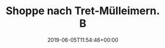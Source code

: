 ---
retweeted: false
source: <a href="https://about.twitter.com/products/tweetdeck" rel="nofollow">TweetDeck</a>
entities:
  user_mentions: []
  urls: []
  symbols: []
  media:
  - expanded_url: https://twitter.com/bascht/status/1136239941351067650/photo/1
    indices:
    - '143'
    - '166'
    url: https://t.co/t9UsRKRz7S
    media_url: http://pbs.twimg.com/media/D8S8M8TXYAAOwsr.png
    id_str: '1136239936536010752'
    id: '1136239936536010752'
    media_url_https: https://pbs.twimg.com/media/D8S8M8TXYAAOwsr.png
    sizes:
      medium:
        w: '684'
        h: '408'
        resize: fit
      small:
        w: '680'
        h: '406'
        resize: fit
      large:
        w: '684'
        h: '408'
        resize: fit
      thumb:
        w: '150'
        h: '150'
        resize: crop
    type: photo
    display_url: pic.twitter.com/t9UsRKRz7S
  hashtags: []
display_text_range:
- '0'
- '166'
favorite_count: '8'
id_str: '1136239941351067650'
truncated: false
retweet_count: '0'
id: '1136239941351067650'
possibly_sensitive: false
created_at: Wed Jun 05 11:54:46 +0000 2019
favorited: false
full_text: |-
  Shoppe nach Tret-Mülleimern.

  Bestes Symbolbild bisher: »Oh, dieses Sandwich und die leckeren Erdbeeren &amp; Kirschen? Ab in den Müll damit!«
lang: de
extended_entities:
  media:
  - expanded_url: https://twitter.com/bascht/status/1136239941351067650/photo/1
    indices:
    - '143'
    - '166'
    url: https://t.co/t9UsRKRz7S
    media_url: http://pbs.twimg.com/media/D8S8M8TXYAAOwsr.png
    id_str: '1136239936536010752'
    id: '1136239936536010752'
    media_url_https: https://pbs.twimg.com/media/D8S8M8TXYAAOwsr.png
    sizes:
      medium:
        w: '684'
        h: '408'
        resize: fit
      small:
        w: '680'
        h: '406'
        resize: fit
      large:
        w: '684'
        h: '408'
        resize: fit
      thumb:
        w: '150'
        h: '150'
        resize: crop
    type: photo
    display_url: pic.twitter.com/t9UsRKRz7S
tags:
- pesos:twitter
date: '2019-06-05T11:54:46+00:00'
src: https://twitter.com/bascht/status/1136239941351067650
original_url: https://twitter.com/bascht/status/1136239941351067650
type: twitter_tweet
media_url: https://img.bascht.com/twitter/pbs.twimg.com/media/D8S8M8TXYAAOwsr.png
text: |-
  Shoppe nach Tret-Mülleimern.

  Bestes Symbolbild bisher: »Oh, dieses Sandwich und die leckeren Erdbeeren &amp; Kirschen? Ab in den Müll damit!«
title: |-
  Shoppe nach Tret-Mülleimern.

  B

---
